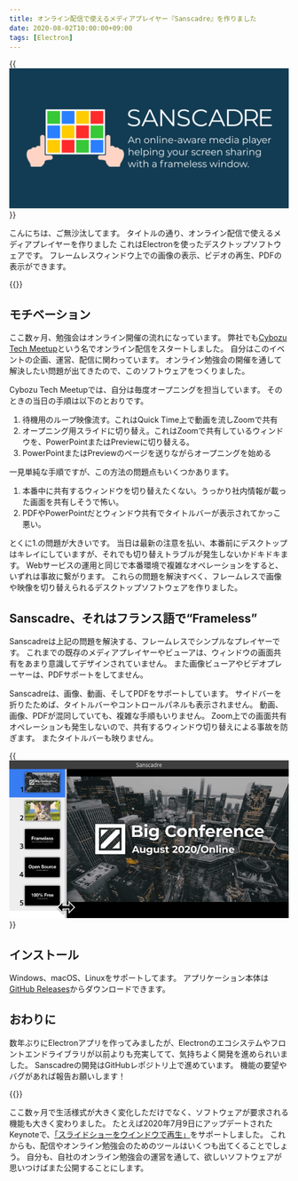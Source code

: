 ```yaml
---
title: オンライン配信で使えるメディアプレイヤー『Sanscadre』を作りました
date: 2020-08-02T10:00:00+09:00
tags: [Electron]
---
```


{{<img alt="Sanscadreのバナー画像" src="sanscadre-banner.png">}}

こんにちは、ご無沙汰してます。
タイトルの通り、オンライン配信で使えるメディアプレイヤーを作りました
これはElectronを使ったデスクトップソフトウェアです。
フレームレスウィンドウ上での画像の表示、ビデオの再生、PDFの表示ができます。

{{<github src="ueokande/sanscadre">}}

## モチベーション

ここ数ヶ月、勉強会はオンライン開催の流れになっています。
弊社でも[Cybozu Tech Meetup][]という名でオンライン配信をスタートしました。
自分はこのイベントの企画、運営、配信に関わっています。
オンライン勉強会の開催を通して解決したい問題が出てきたので、このソフトウェアをつくりました。

Cybozu Tech Meetupでは、自分は毎度オープニングを担当しています。
そのときの当日の手順は以下のとおりです。

1. 待機用のループ映像流す。これはQuick Time上で動画を流しZoomで共有
2. オープニング用スライドに切り替え。これはZoomで共有しているウィンドウを、PowerPointまたはPreviewに切り替える。
3. PowerPointまたはPreviewのページを送りながらオープニングを始める

一見単純な手順ですが、この方法の問題点もいくつかあります。

1. 本番中に共有するウィンドウを切り替えたくない。うっかり社内情報が載った画面を共有しそうで怖い。
2. PDFやPowerPointだとウィンドウ共有でタイトルバーが表示されてかっこ悪い。

とくに1.の問題が大きいです。
当日は最新の注意を払い、本番前にデスクトップはキレイにしていますが、それでも切り替えトラブルが発生しないかドキドキます。
Webサービスの運用と同じで本番環境で複雑なオペレーションをすると、いずれは事故に繋がります。
これらの問題を解決すべく、フレームレスで画像や映像を切り替えられるデスクトップソフトウェアを作りました。

## Sanscadre、それはフランス語で“Frameless”

Sanscadreは上記の問題を解決する、フレームレスでシンプルなプレイヤーです。
これまでの既存のメディアプレイヤーやビューアは、ウィンドウの画面共有をあまり意識してデザインされていません。
また画像ビューアやビデオプレーヤーは、PDFサポートをしてません。

Sanscadreは、画像、動画、そしてPDFをサポートしています。
サイドバーを折りたためば、タイトルバーやコントロールパネルも表示されません。
動画、画像、PDFが混同していても、複雑な手順もいりません。
Zoom上での画面共有オペレーションも発生しないので、共有するウィンドウ切り替えによる事故を防ぎます。
またタイトルバーも映りません。

{{<img alt="Sanscadreのスクリーンショット" src="screenshot.gif">}}

## インストール

Windows、macOS、Linuxをサポートしてます。
アプリケーション本体は[GitHub Releases][releases]からダウンロードできます。

## おわりに

数年ぶりにElectronアプリを作ってみましたが、Electronのエコシステムやフロントエンドライブラリが以前よりも充実してて、気持ちよく開発を進められいました。
Sanscadreの開発はGitHubレポジトリ上で進めています。
機能の要望やバグがあれば報告お願いします！

{{<github src="ueokande/sanscadre">}}

ここ数ヶ月で生活様式が大きく変化しただけでなく、ソフトウェアが要求される機能も大きく変わりました。
たとえば2020年7月9日にアップデートされたKeynoteで、[「スライドショーをウインドウで再生」][keynote-in-window]をサポートしました。
これからも、配信やオンライン勉強会のためのツールはいくつも出てくることでしょう。
自分も、自社のオンライン勉強会の運営を通して、欲しいソフトウェアが思いつけばまた公開することにします。


[Cybozu Tech Meetup]: https://cybozu.connpass.com/
[keynote-in-window]: https://support.apple.com/en-us/HT207247
[releases]: https://github.com/ueokande/sanscadre/releases
